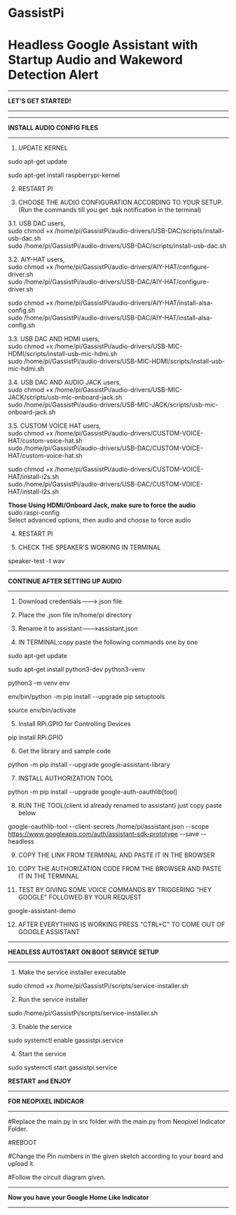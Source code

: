 # GassistPi
# Headless Google Assistant with Startup Audio and Wakeword Detection Alert
*************************************************  
**LET'S GET STARTED!**  
*************************************************  

*************************************************  
**INSTALL AUDIO CONFIG FILES**
*************************************************  
1. UPDATE KERNEL  

sudo apt-get update  

sudo apt-get install raspberrypi-kernel

2. RESTART PI

3. CHOOSE THE AUDIO CONFIGURATION ACCORDING TO YOUR SETUP.  
   (Run the commands till you get .bak notification in the terminal)

3.1. USB DAC users,  
sudo chmod +x /home/pi/GassistPi/audio-drivers/USB-DAC/scripts/install-usb-dac.sh  
sudo /home/pi/GassistPi/audio-drivers/USB-DAC/scripts/install-usb-dac.sh  

3.2. AIY-HAT users,  
sudo chmod +x /home/pi/GassistPi/audio-drivers/AIY-HAT/configure-driver.sh  
sudo /home/pi/GassistPi/audio-drivers/USB-DAC/AIY-HAT/configure-driver.sh  
  
sudo chmod +x /home/pi/GassistPi/audio-drivers/AIY-HAT/install-alsa-config.sh  
sudo /home/pi/GassistPi/audio-drivers/USB-DAC/AIY-HAT/install-alsa-config.sh  

3.3. USB DAC AND HDMI users,  
sudo chmod +x /home/pi/GassistPi/audio-drivers/USB-MIC-HDMI/scripts/install-usb-mic-hdmi.sh  
sudo /home/pi/GassistPi/audio-drivers/USB-MIC-HDMI/scripts/install-usb-mic-hdmi.sh  
  
3.4. USB DAC AND AUDIO JACK users,  
sudo chmod +x /home/pi/GassistPi/audio-drivers/USB-MIC-JACK/scripts/usb-mic-onboard-jack.sh  
sudo /home/pi/GassistPi/audio-drivers/USB-MIC-JACK/scripts/usb-mic-onboard-jack.sh  
  
3.5. CUSTOM VOICE HAT users,  
sudo chmod +x /home/pi/GassistPi/audio-drivers/CUSTOM-VOICE-HAT/custom-voice-hat.sh  
sudo /home/pi/GassistPi/audio-drivers/USB-DAC/CUSTOM-VOICE-HAT/custom-voice-hat.sh  
  
sudo chmod +x /home/pi/GassistPi/audio-drivers/CUSTOM-VOICE-HAT/install-i2s.sh  
sudo /home/pi/GassistPi/audio-drivers/USB-DAC/CUSTOM-VOICE-HAT/install-i2s.sh  
  
**Those Using HDMI/Onboard Jack, make sure to force the audio**  
sudo raspi-config  
Select advanced options, then audio and choose to force audio  

4. RESTART PI  

5. CHECK THE SPEAKER'S WORKING IN TERMINAL  

speaker-test -t wav  

**********************************************************************  
**CONTINUE AFTER SETTING UP AUDIO**
**********************************************************************   

1. Download credentials--->.json file  

2. Place the .json file in/home/pi directory  

3. Rename it to assistant--->assistant.json  

4. IN TERMINAL:copy paste the following commands one by one  

sudo apt-get update  

sudo apt-get install python3-dev python3-venv  

python3 -m venv env  

env/bin/python -m pip install --upgrade pip setuptools  

source env/bin/activate  

5. Install RPi.GPIO for Controlling Devices

pip install RPi.GPIO  

6. Get the library and sample code  

python -m pip install --upgrade google-assistant-library  

7. INSTALL AUTHORIZATION TOOL  

python -m pip install --upgrade google-auth-oauthlib[tool]  

8. RUN THE TOOL(client id already renamed to assistant) just copy paste below  

google-oauthlib-tool --client-secrets /home/pi/assistant.json --scope https://www.googleapis.com/auth/assistant-sdk-prototype --save --headless  

9. COPY THE LINK FROM TERMINAL AND PASTE IT IN THE BROWSER  

10. COPY THE AUTHORIZATION CODE FROM THE BROWSER AND PASTE IT IN THE TERMINAL  

11. TEST BY GIVING SOME VOICE COMMANDS BY TRIGGERING "HEY GOOGLE" FOLLOWED BY YOUR REQUEST

google-assistant-demo

12. AFTER EVERYTHING IS WORKING PRESS "CTRL+C" TO COME OUT OF GOOGLE ASSISTANT  

*************************************************  
**HEADLESS AUTOSTART ON BOOT SERVICE SETUP**  
*************************************************  
1. Make the service installer executable  

sudo chmod +x /home/pi/GassistPi/scripts/service-installer.sh  

2. Run the service installer  

sudo /home/pi/GassistPi/scripts/service-installer.sh  

3. Enable the service  

sudo systemctl enable gassistpi.service  

4. Start the service  

sudo systemctl start gassistpi.service  

**RESTART and ENJOY**  

************************************************  
**FOR NEOPIXEL INDICAOR**
************************************************  
#Replace the main.py in src folder with the main.py from Neopixel Indicator Folder.  

#REBOOT  

#Change the Pin numbers in the given sketch according to your board and upload it.  

#Follow the circuit diagram given.  

************************************************  
**Now you have your Google Home Like Indicator**  
************************************************  
